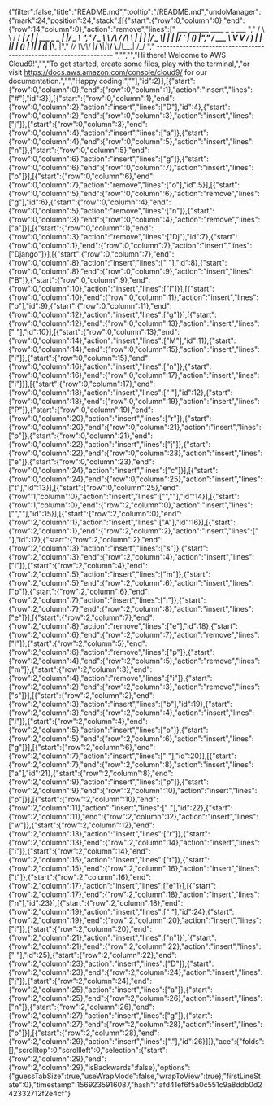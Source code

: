 {"filter":false,"title":"README.md","tooltip":"/README.md","undoManager":{"mark":24,"position":24,"stack":[[{"start":{"row":0,"column":0},"end":{"row":14,"column":0},"action":"remove","lines":["         ___        ______     ____ _                 _  ___  ","        / \\ \\      / / ___|   / ___| | ___  _   _  __| |/ _ \\ ","       / _ \\ \\ /\\ / /\\___ \\  | |   | |/ _ \\| | | |/ _` | (_) |","      / ___ \\ V  V /  ___) | | |___| | (_) | |_| | (_| |\\__, |","     /_/   \\_\\_/\\_/  |____/   \\____|_|\\___/ \\__,_|\\__,_|  /_/ "," ----------------------------------------------------------------- ","","","Hi there! Welcome to AWS Cloud9!","","To get started, create some files, play with the terminal,","or visit https://docs.aws.amazon.com/console/cloud9/ for our documentation.","","Happy coding!",""],"id":2}],[{"start":{"row":0,"column":0},"end":{"row":0,"column":1},"action":"insert","lines":["#"],"id":3}],[{"start":{"row":0,"column":1},"end":{"row":0,"column":2},"action":"insert","lines":["D"],"id":4},{"start":{"row":0,"column":2},"end":{"row":0,"column":3},"action":"insert","lines":["j"]},{"start":{"row":0,"column":3},"end":{"row":0,"column":4},"action":"insert","lines":["a"]},{"start":{"row":0,"column":4},"end":{"row":0,"column":5},"action":"insert","lines":["n"]},{"start":{"row":0,"column":5},"end":{"row":0,"column":6},"action":"insert","lines":["g"]},{"start":{"row":0,"column":6},"end":{"row":0,"column":7},"action":"insert","lines":["o"]}],[{"start":{"row":0,"column":6},"end":{"row":0,"column":7},"action":"remove","lines":["o"],"id":5}],[{"start":{"row":0,"column":5},"end":{"row":0,"column":6},"action":"remove","lines":["g"],"id":6},{"start":{"row":0,"column":4},"end":{"row":0,"column":5},"action":"remove","lines":["n"]},{"start":{"row":0,"column":3},"end":{"row":0,"column":4},"action":"remove","lines":["a"]}],[{"start":{"row":0,"column":1},"end":{"row":0,"column":3},"action":"remove","lines":["Dj"],"id":7},{"start":{"row":0,"column":1},"end":{"row":0,"column":7},"action":"insert","lines":["Django"]}],[{"start":{"row":0,"column":7},"end":{"row":0,"column":8},"action":"insert","lines":[" "],"id":8},{"start":{"row":0,"column":8},"end":{"row":0,"column":9},"action":"insert","lines":["B"]},{"start":{"row":0,"column":9},"end":{"row":0,"column":10},"action":"insert","lines":["l"]}],[{"start":{"row":0,"column":10},"end":{"row":0,"column":11},"action":"insert","lines":["o"],"id":9},{"start":{"row":0,"column":11},"end":{"row":0,"column":12},"action":"insert","lines":["g"]}],[{"start":{"row":0,"column":12},"end":{"row":0,"column":13},"action":"insert","lines":[" "],"id":10}],[{"start":{"row":0,"column":13},"end":{"row":0,"column":14},"action":"insert","lines":["M"],"id":11},{"start":{"row":0,"column":14},"end":{"row":0,"column":15},"action":"insert","lines":["i"]},{"start":{"row":0,"column":15},"end":{"row":0,"column":16},"action":"insert","lines":["n"]},{"start":{"row":0,"column":16},"end":{"row":0,"column":17},"action":"insert","lines":["i"]}],[{"start":{"row":0,"column":17},"end":{"row":0,"column":18},"action":"insert","lines":[" "],"id":12},{"start":{"row":0,"column":18},"end":{"row":0,"column":19},"action":"insert","lines":["P"]},{"start":{"row":0,"column":19},"end":{"row":0,"column":20},"action":"insert","lines":["r"]},{"start":{"row":0,"column":20},"end":{"row":0,"column":21},"action":"insert","lines":["o"]},{"start":{"row":0,"column":21},"end":{"row":0,"column":22},"action":"insert","lines":["j"]},{"start":{"row":0,"column":22},"end":{"row":0,"column":23},"action":"insert","lines":["e"]},{"start":{"row":0,"column":23},"end":{"row":0,"column":24},"action":"insert","lines":["c"]}],[{"start":{"row":0,"column":24},"end":{"row":0,"column":25},"action":"insert","lines":["t"],"id":13}],[{"start":{"row":0,"column":25},"end":{"row":1,"column":0},"action":"insert","lines":["",""],"id":14}],[{"start":{"row":1,"column":0},"end":{"row":2,"column":0},"action":"insert","lines":["",""],"id":15}],[{"start":{"row":2,"column":0},"end":{"row":2,"column":1},"action":"insert","lines":["A"],"id":16}],[{"start":{"row":2,"column":1},"end":{"row":2,"column":2},"action":"insert","lines":[" "],"id":17},{"start":{"row":2,"column":2},"end":{"row":2,"column":3},"action":"insert","lines":["s"]},{"start":{"row":2,"column":3},"end":{"row":2,"column":4},"action":"insert","lines":["i"]},{"start":{"row":2,"column":4},"end":{"row":2,"column":5},"action":"insert","lines":["m"]},{"start":{"row":2,"column":5},"end":{"row":2,"column":6},"action":"insert","lines":["p"]},{"start":{"row":2,"column":6},"end":{"row":2,"column":7},"action":"insert","lines":["l"]},{"start":{"row":2,"column":7},"end":{"row":2,"column":8},"action":"insert","lines":["e"]}],[{"start":{"row":2,"column":7},"end":{"row":2,"column":8},"action":"remove","lines":["e"],"id":18},{"start":{"row":2,"column":6},"end":{"row":2,"column":7},"action":"remove","lines":["l"]},{"start":{"row":2,"column":5},"end":{"row":2,"column":6},"action":"remove","lines":["p"]},{"start":{"row":2,"column":4},"end":{"row":2,"column":5},"action":"remove","lines":["m"]},{"start":{"row":2,"column":3},"end":{"row":2,"column":4},"action":"remove","lines":["i"]},{"start":{"row":2,"column":2},"end":{"row":2,"column":3},"action":"remove","lines":["s"]}],[{"start":{"row":2,"column":2},"end":{"row":2,"column":3},"action":"insert","lines":["b"],"id":19},{"start":{"row":2,"column":3},"end":{"row":2,"column":4},"action":"insert","lines":["l"]},{"start":{"row":2,"column":4},"end":{"row":2,"column":5},"action":"insert","lines":["o"]},{"start":{"row":2,"column":5},"end":{"row":2,"column":6},"action":"insert","lines":["g"]}],[{"start":{"row":2,"column":6},"end":{"row":2,"column":7},"action":"insert","lines":[" "],"id":20}],[{"start":{"row":2,"column":7},"end":{"row":2,"column":8},"action":"insert","lines":["a"],"id":21},{"start":{"row":2,"column":8},"end":{"row":2,"column":9},"action":"insert","lines":["p"]},{"start":{"row":2,"column":9},"end":{"row":2,"column":10},"action":"insert","lines":["p"]}],[{"start":{"row":2,"column":10},"end":{"row":2,"column":11},"action":"insert","lines":[" "],"id":22},{"start":{"row":2,"column":11},"end":{"row":2,"column":12},"action":"insert","lines":["w"]},{"start":{"row":2,"column":12},"end":{"row":2,"column":13},"action":"insert","lines":["r"]},{"start":{"row":2,"column":13},"end":{"row":2,"column":14},"action":"insert","lines":["i"]},{"start":{"row":2,"column":14},"end":{"row":2,"column":15},"action":"insert","lines":["t"]},{"start":{"row":2,"column":15},"end":{"row":2,"column":16},"action":"insert","lines":["t"]},{"start":{"row":2,"column":16},"end":{"row":2,"column":17},"action":"insert","lines":["e"]}],[{"start":{"row":2,"column":17},"end":{"row":2,"column":18},"action":"insert","lines":["n"],"id":23}],[{"start":{"row":2,"column":18},"end":{"row":2,"column":19},"action":"insert","lines":[" "],"id":24},{"start":{"row":2,"column":19},"end":{"row":2,"column":20},"action":"insert","lines":["i"]},{"start":{"row":2,"column":20},"end":{"row":2,"column":21},"action":"insert","lines":["n"]}],[{"start":{"row":2,"column":21},"end":{"row":2,"column":22},"action":"insert","lines":[" "],"id":25},{"start":{"row":2,"column":22},"end":{"row":2,"column":23},"action":"insert","lines":["D"]},{"start":{"row":2,"column":23},"end":{"row":2,"column":24},"action":"insert","lines":["j"]},{"start":{"row":2,"column":24},"end":{"row":2,"column":25},"action":"insert","lines":["a"]},{"start":{"row":2,"column":25},"end":{"row":2,"column":26},"action":"insert","lines":["n"]},{"start":{"row":2,"column":26},"end":{"row":2,"column":27},"action":"insert","lines":["g"]},{"start":{"row":2,"column":27},"end":{"row":2,"column":28},"action":"insert","lines":["o"]}],[{"start":{"row":2,"column":28},"end":{"row":2,"column":29},"action":"insert","lines":["."],"id":26}]]},"ace":{"folds":[],"scrolltop":0,"scrollleft":0,"selection":{"start":{"row":2,"column":29},"end":{"row":2,"column":29},"isBackwards":false},"options":{"guessTabSize":true,"useWrapMode":false,"wrapToView":true},"firstLineState":0},"timestamp":1569235916087,"hash":"afd41ef6f5a0c551c9a8ddb0d242332712f2e4cf"}